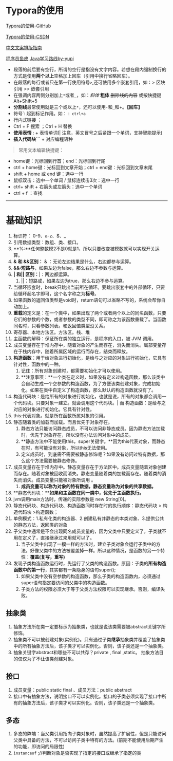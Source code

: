 #  Typora的使用

[Typora的使用-GitHub](https://github.com/younghz/Markdown)

[Typora的使用-CSDN](https://blog.csdn.net/weixin_39751195/article/details/109971095)

[中文文案排版指南](https://github.com/sparanoid/chinese-copywriting-guidelines/blob/master/README.zh-CN.md)

[程序员鱼皮](https://www.code-nav.cn/resources)     [Java学习路线by-yupi](https://doc.code-nav.cn/roadmap/java)

- 段落的前后要有空行，所谓的空行是指没有文字内容。若想在段内强制换行的方式是使用**两个以上**空格加上回车（引用中换行省略回车）。
- 在段落的每行或者只在第一行使用符号`>`,还可使用多个嵌套引用，如：\> 区块引用 \>> 嵌套引用
- 在强调内容两侧分别加上`*`或者`_`，如：*斜体*   **粗体**  ~~删除线的内容~~ 或按快捷键Alt+Shift+5
- **分割线**最常使用就是三个或以上`*`，还可以使用`-`和`_`和+。**【回车】**
- 符号`: 起到标记作用。如： :`` ctrl+a``
- []() 行内式链接  ；
- Ctrl + F 搜索 ；Ctrl + H 替换
- **使用表情** : + 表情单词(| 注意，英文冒号之后紧跟一个单词，支持智能提示)
- **插入代码块**\``` + 对应编程语种

>常用文本编辑快捷键：

- home键：光标回到行首；end：光标回到行尾
- ctrl + home键：光标回到文章开始；ctrl + end键：光标回到文章末尾
- shift + home 或 end 键：选中一行
- 鼠标双击：选中一个单词 / 鼠标连续击3次：选中一行
- ctrl+ shift + 右箭头或左箭头：选中一个单词
- ctrl + f ：查找

---

#  基础知识

1. 标识符： 0-9、a-z、$、_ 
2. 引用数据类型：数组、类、接口。
3. **%:**任何整数模2不是0就是1，所以只要改变被模数就可以实现开关运算。
4.   **&** **和 &&区别：** & ：无论左边结果是什么，右边都参与运算。
   1. **&&:短路与**，如果左边为false，那么右边不参数与运算。
5. **|** **和|| 区别：**|：两边都运算。
   1. ||：短路或，如果左边为true，那么右边不参与运算。
6. 当循环嵌套时，break只跳出当前所在循环。要跳出嵌套中的外部循环，只要给循环起名字即可，这个名字称之为**标号**。
7. 如果函数的返回值类型是void时，return语句可以省略不写的，系统会帮你自动加上。
8. **重载**的定义是：在一个类中，如果出现了两个或者两个以上的同名函数，只要它们的参数的个数，或者参数的类型不同，即可称之为该函数重载了。当函数同名时，只看参数列表。和返回值类型没关系。
9. 寄存器、本地方法区。方法区。栈、堆
10. 主函数的解释：保证所在类的独立运行，是程序的入口，被 JVM 调用。
11. 成员变量存在于堆内存中，随着对象的产生而存在，消失而消失。局部变量存在于栈内存中，随着所属区域的运行而存在，结束而释放。
12. **构造函数**：用于给对象进行初始化，是给与之对应的对象进行初始化，它具有针对性，函数中的一种。
    1. 记住：所有对象创建时，都需要初始化才可以使用。
    2. **注意事项：**一个类在定义时，如果没有定义过构造函数，那么该类中会自动生成一个空参数的构造函数，为了方便该类创建对象，完成初始化。如果在类中自定义了构造函数，那么默认的构造函数就没有了。
13. 构造代码块：是给所有的对象进行初始化，也就是说，所有的对象都会调用一个代码块。只要对象一建立。就会调用这个代码块。|  而 构造函数：是给与之对应的对象进行初始化。它具有针对性。
14. this:代表对象。就是所在函数所属对象的引用。
15. 静态随着类的加载而加载。而且优先于对象存在。
    1. 静态方法只能访问静态成员，不可以访问非静态成员。因为静态方法加载时，优先于对象存在，所以没有办法访问对象中的成员。
    2. **静态方法中不能使用this，super关键字。**因为this代表对象，而静态在时，有可能没有对象，所以this无法使用。
    3. 定义成员时，到底需不需要被静态修饰呢？如果没有访问过特有数据，那么这个方法需要被静态修饰。
16. 成员变量存在于堆内存中。静态变量存在于方法区中。成员变量随着对象创建而存在。随着对象被回收而消失。静态变量随着类的加载而存在。随着类的消失而消失。成员变量只能被对象所调用 。
    1. **成员变量可以称为对象的特有数据，静态变量称为对象的共享数据。**
17. **静态代码块：****如果和主函数在同一类中，优先于主函数执行。**
18. jvm调用main方法时，传递的实际参数是 new String[0]。
19. 静态代码块、构造代码块、构造函数同时存在时的执行顺序：静态代码块 > 构造代码块 >构造函数；
20. 单例模式：1.私有化类的构造器、2.创建私有并静态的本类对象、3.提供公共的静态方法，返回类的对象
21. 子父类中通常是不会出现同名成员变量的，因为父类中只要定义了，子类就不用在定义了，直接继承过来用就可以了。
    1. 当子父类中出现了一模一样的方法时，建立子类对象会运行子类中的方法。好像父类中的方法被覆盖掉一样。所以这种情况，是函数的另一个特性：**覆盖(复写，重写)**
22. 发现子类构造函数运行时，先运行了父类的构造函数。原因：子类的**所有构造函数中的第一行**，其实都有一条隐身的语句super();
    1. 如果父类中没有空参数的构造函数，那么子类的构造函数内，必须通过super语句指定要访问的父类中的构造函数。
    2. 子类方法的权限必须大于等于父类方法权限可以实现继承。否则，编译失败。

##   抽象类

1. 抽象方法所在类一定要标示为抽象类，也就是说该类需要被abstract关键字所修饰。
2. 抽象类不可以被创建对象(实例化)。只有通过子类**继承**抽象类并覆盖了抽象类中的所有抽象方法后，该子类才可以实例化。否则，该子类还是一个抽象类。
3. 抽象关键字abstract和哪些不可以共存？private , final ,static。 抽象方法目的仅仅为了不让该类创建对象。

##  接口

1. 成员变量：public static final 、成员方法：public abstract 
2. 接口中有抽象方法，说明接口不可以实例化。接口的子类必须实现了接口中所有的抽象方法后，该子类才可以实例化。否则，该子类还是一个抽象类。

##  多态

1. 多态的弊端：当父类引用指向子类对象时，虽然提高了扩展性，但是只能访问父类中具备的方法，不可以访问子类中特有的方法。(前期不能使用后期产生的功能，即访问的局限性)
2. ``instanceof`` ;//判断对象是否实现了指定的接口或继承了指定的类
